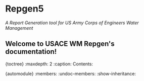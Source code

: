 # Repgen5
*A Report Generation tool for US Army Corps of Engineers Water Management*

## Welcome to USACE WM Repgen's documentation!

{toctree}
:maxdepth: 2
:caption: Contents:

{automodule}
:members:
:undoc-members:
:show-inheritance:
